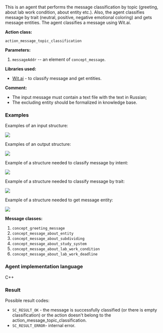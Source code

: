 This is an agent that performs the message classification by topic (greeting, about lab work condition, about entity etc.).
Also, the agent classifies message by trait (neutral, positive, negative emotional coloring) and gets message entities.
The agent classifies a message using Wit.ai.

**Action class:**

`action_message_topic_classification`

**Parameters:**

1. `messageAddr` -- an element of `concept_message`.

**Libraries used:**

* [Wit.ai](https://wit.ai/) - to classify message and get entities.

**Comment:**

* The input message must contain a text file with the text in Russian;
* The excluding entity should be formalized in knowledge base.

### Examples

Examples of an input structure:

<img src="../images/messageTopicClassificationAgentInput.png"></img>

Examples of an output structure:

<img src="../images/messageTopicClassificationAgentOutput.png"></img>

Example of a structure needed to classify message by intent:

<img src="../images/messageTopicClassificationAgentIntentFormalization.png"></img>

Example of a structure needed to classify message by trait:

<img src="../images/messageTopicClassificationAgentTraitFormalization.png"></img>

Example of a structure needed to get message entity:

<img src="../images/messageTopicClassificationAgentEntityFormalization.png"></img>

**Message classes:**

1. `concept_greeting_message`
2. `concept_message_about_entity`
3. `concept_message_about_subdividing`
4. `concept_message_about_study_system`
5. `concept_message_about_lab_work_condition`
6. `concept_message_about_lab_work_deadline`

### Agent implementation language
C++

### Result

Possible result codes:

* `SC_RESULT_OK` - the message is successfully classified (or there is empty classification) or the action doesn't belong to the action_message_topic_classification.
* `SC_RESULT_ERROR`- internal error.
